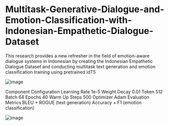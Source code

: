 ﻿# Multitask-Generative-Dialogue-and-Emotion-Classification-with-Indonesian-Empathetic-Dialogue-Dataset

This research provides a new refresher in the field of emotion-aware dialogue systems in Indonesian by creating the Indonesian Empathetic Dialogue Dataset and conducting multitask text generation and emotion classification training using pretrained idT5


![image](https://github.com/user-attachments/assets/96c92895-e86d-4171-a919-a2bf7cc0702e)






Component	Configuration
Learning Rate	1e-5
Weight Decay	0.01
Token	512
Batch	64
Epochs	40
Warm Up Steps	500
Optimizer	Adam
Evaluation Metrics	BLEU + ROGUE (text generation)
Accuracy + F1 (emotion classification)



![image](https://github.com/user-attachments/assets/5cd718f5-e978-4ab5-9f0c-d4fcba14ad7d)

